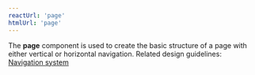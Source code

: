 ```yaml
---
reactUrl: 'page'
htmlUrl: 'page'
---
```


The **page** component is used to create the basic structure of a page with either vertical or horizontal navigation. Related design guidelines: [Navigation system](/design-guidelines/usage-and-behavior/navigation-system)

